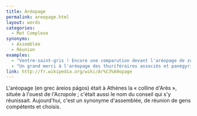 ```yaml
---
title: Aréopage
permalink: areopage.html
layout: words
categories:
  - Mot Complexe
synonyms:
  - Assemblée
  - Réunion
examples:
  - "Ventre-saint-gris ! Encore une comparution devant l'aréopage de zoïlescoercitifs à tendance acrimonieuse ?"
  - "Un grand merci à l'aréopage des thuriféraires associés et panégyristes associés !!!"
link: http://fr.wikipedia.org/wiki/Ar%C3%A9opage
---
```


L'aréopage (en grec àreios págos) était à Athènes la « colline d'Arès », située à l'ouest de l'Acropole ; c'était aussi le nom du conseil qui s'y réunissait.
Aujourd'hui, c'est un synonyme d'assemblée, de réunion de gens compétents et choisis.

